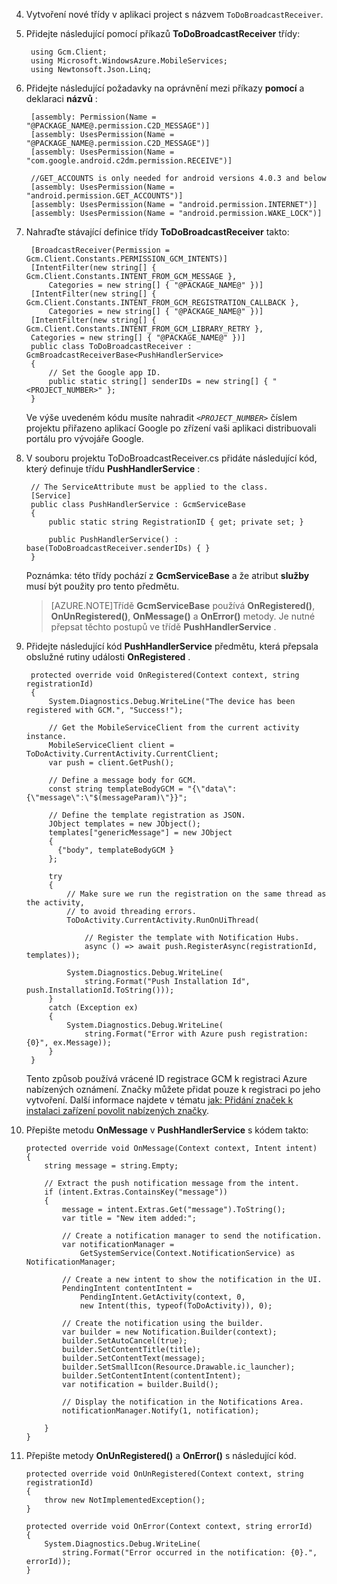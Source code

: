 4. Vytvoření nové třídy v aplikaci project s názvem `ToDoBroadcastReceiver`.

5. Přidejte následující pomocí příkazů **ToDoBroadcastReceiver** třídy:

        using Gcm.Client;
        using Microsoft.WindowsAzure.MobileServices;
        using Newtonsoft.Json.Linq;

6. Přidejte následující požadavky na oprávnění mezi příkazy **pomocí** a deklaraci **názvů** :

        [assembly: Permission(Name = "@PACKAGE_NAME@.permission.C2D_MESSAGE")]
        [assembly: UsesPermission(Name = "@PACKAGE_NAME@.permission.C2D_MESSAGE")]
        [assembly: UsesPermission(Name = "com.google.android.c2dm.permission.RECEIVE")]

        //GET_ACCOUNTS is only needed for android versions 4.0.3 and below
        [assembly: UsesPermission(Name = "android.permission.GET_ACCOUNTS")]
        [assembly: UsesPermission(Name = "android.permission.INTERNET")]
        [assembly: UsesPermission(Name = "android.permission.WAKE_LOCK")]

7. Nahraďte stávající definice třídy **ToDoBroadcastReceiver** takto:
 
        [BroadcastReceiver(Permission = Gcm.Client.Constants.PERMISSION_GCM_INTENTS)]
        [IntentFilter(new string[] { Gcm.Client.Constants.INTENT_FROM_GCM_MESSAGE }, 
            Categories = new string[] { "@PACKAGE_NAME@" })]
        [IntentFilter(new string[] { Gcm.Client.Constants.INTENT_FROM_GCM_REGISTRATION_CALLBACK }, 
            Categories = new string[] { "@PACKAGE_NAME@" })]
        [IntentFilter(new string[] { Gcm.Client.Constants.INTENT_FROM_GCM_LIBRARY_RETRY }, 
        Categories = new string[] { "@PACKAGE_NAME@" })]
        public class ToDoBroadcastReceiver : GcmBroadcastReceiverBase<PushHandlerService>
        {
            // Set the Google app ID.
            public static string[] senderIDs = new string[] { "<PROJECT_NUMBER>" };
        }

    Ve výše uvedeném kódu musíte nahradit _`<PROJECT_NUMBER>`_ číslem projektu přiřazeno aplikací Google po zřízení vaši aplikaci distribuovali portálu pro vývojáře Google. 

8. V souboru projektu ToDoBroadcastReceiver.cs přidáte následující kód, který definuje třídu **PushHandlerService** :
 
        // The ServiceAttribute must be applied to the class.
        [Service] 
        public class PushHandlerService : GcmServiceBase
        {
            public static string RegistrationID { get; private set; }
 
            public PushHandlerService() : base(ToDoBroadcastReceiver.senderIDs) { }
        }

    Poznámka: této třídy pochází z **GcmServiceBase** a že atribut **služby** musí být použity pro tento předmětu.

    >[AZURE.NOTE]Třídě **GcmServiceBase** používá **OnRegistered()**, **OnUnRegistered()**, **OnMessage()** a **OnError()** metody. Je nutné přepsat těchto postupů ve třídě **PushHandlerService** .

5. Přidejte následující kód **PushHandlerService** předmětu, která přepsala obslužné rutiny události **OnRegistered** . 

        protected override void OnRegistered(Context context, string registrationId)
        {
            System.Diagnostics.Debug.WriteLine("The device has been registered with GCM.", "Success!");

            // Get the MobileServiceClient from the current activity instance.
            MobileServiceClient client = ToDoActivity.CurrentActivity.CurrentClient;
            var push = client.GetPush();

            // Define a message body for GCM.
            const string templateBodyGCM = "{\"data\":{\"message\":\"$(messageParam)\"}}";

            // Define the template registration as JSON.
            JObject templates = new JObject();
            templates["genericMessage"] = new JObject
            {
              {"body", templateBodyGCM }
            };

            try
            {
                // Make sure we run the registration on the same thread as the activity, 
                // to avoid threading errors.
                ToDoActivity.CurrentActivity.RunOnUiThread(

                    // Register the template with Notification Hubs.
                    async () => await push.RegisterAsync(registrationId, templates));
                
                System.Diagnostics.Debug.WriteLine(
                    string.Format("Push Installation Id", push.InstallationId.ToString()));
            }
            catch (Exception ex)
            {
                System.Diagnostics.Debug.WriteLine(
                    string.Format("Error with Azure push registration: {0}", ex.Message));
            }
        }

    Tento způsob používá vrácené ID registrace GCM k registraci Azure nabízených oznámení. Značky můžete přidat pouze k registraci po jeho vytvoření. Další informace najdete v tématu [jak: Přidání značek k instalaci zařízení povolit nabízených značky](../articles/app-service-mobile/app-service-mobile-dotnet-backend-how-to-use-server-sdk.md#tags).

10. Přepište metodu **OnMessage** v **PushHandlerService** s kódem takto:

        protected override void OnMessage(Context context, Intent intent)
        {          
            string message = string.Empty;

            // Extract the push notification message from the intent.
            if (intent.Extras.ContainsKey("message"))
            {
                message = intent.Extras.Get("message").ToString();
                var title = "New item added:";

                // Create a notification manager to send the notification.
                var notificationManager = 
                    GetSystemService(Context.NotificationService) as NotificationManager;

                // Create a new intent to show the notification in the UI. 
                PendingIntent contentIntent = 
                    PendingIntent.GetActivity(context, 0, 
                    new Intent(this, typeof(ToDoActivity)), 0);           

                // Create the notification using the builder.
                var builder = new Notification.Builder(context);
                builder.SetAutoCancel(true);
                builder.SetContentTitle(title);
                builder.SetContentText(message);
                builder.SetSmallIcon(Resource.Drawable.ic_launcher);
                builder.SetContentIntent(contentIntent);
                var notification = builder.Build();

                // Display the notification in the Notifications Area.
                notificationManager.Notify(1, notification);

            }
        }

12. Přepište metody **OnUnRegistered()** a **OnError()** s následující kód.

        protected override void OnUnRegistered(Context context, string registrationId)
        {
            throw new NotImplementedException();
        }

        protected override void OnError(Context context, string errorId)
        {
            System.Diagnostics.Debug.WriteLine(
                string.Format("Error occurred in the notification: {0}.", errorId));
        }